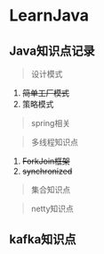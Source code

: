 # LearnJava
## Java知识点记录
> 设计模式

1. ~~简单工厂模式~~
2. 策略模式

> spring相关

> 多线程知识点

1. ~~ForkJoin框架~~
2. ~~synchronized~~

> 集合知识点

> netty知识点

## kafka知识点


